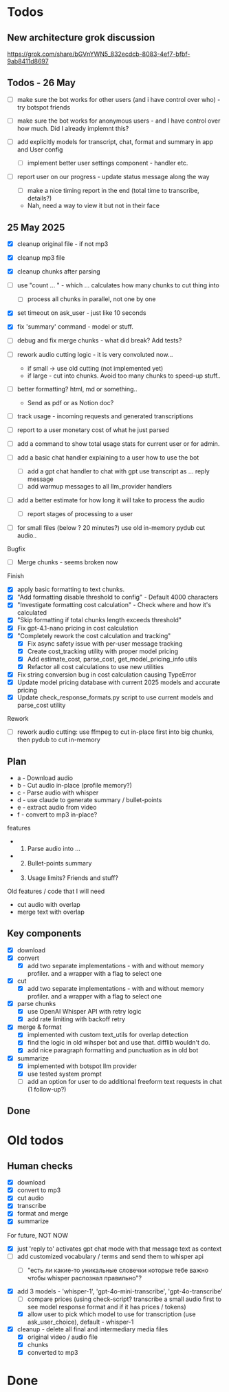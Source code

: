 # Todos

## New architecture grok discussion
https://grok.com/share/bGVnYWN5_832ecdcb-8083-4ef7-bfbf-9ab8411d8697

## Todos - 26 May

- [ ] make sure the bot works for other users (and i have control over who) - try botspot friends
- [ ] make sure the bot works for anonymous users - and I have control over how much. Did I already implemnt this?

- [ ] add explicitly models for transcript, chat, format and summary in app and User config
  - [ ] implement better user settings component - handler etc.

- [ ] report user on our progress - update status message along the way
  - [ ] make a nice timing report in the end (total time to transcribe, details?)
  - Nah, need a way to view it but not in their face

## 25 May 2025

- [x] cleanup original file - if not mp3
- [x] cleanup mp3 file
- [x] cleanup chunks after parsing
- [ ] use "count ... " - which ... calculates how many chunks to cut thing into
  - [ ] process all chunks in parallel, not one by one
- [x] set timeout on ask_user - just like 10 seconds
- [x] fix 'summary' command - model or stuff.

- [ ] debug and fix merge chunks - what did break? Add tests? 

- [ ] rework audio cutting logic - it is very convoluted now... 
  - if small -> use old cutting (not implemented yet) 
  - if large - cut into chunks. Avoid too many chunks to speed-up stuff.. 

- [ ] better formatting? html, md or something.. 
  - Send as pdf or as Notion doc? 
- [ ] track usage - incoming requests and generated transcriptions
- [ ] report to a user monetary cost of what he just parsed
- [ ] add a command to show total usage stats for current user or for admin. 
- [ ] add a basic chat handler explaining to a user how to use the bot
  - [ ] add a gpt chat handler to chat with gpt use transcript as ... reply message 
  - [ ] add warmup messages to all llm_provider handlers
- [ ] add a better estimate for how long it will take to process the audio
  - [ ] report stages of processing  to a user

- [ ] for small files (below ? 20 minutes?) use old in-memory pydub cut audio.. 

Bugfix
- [ ] Merge chunks - seems broken now

Finish
- [x] apply basic formatting to text chunks.
- [x] "Add formatting disable threshold to config" - Default 4000 characters
- [x] "Investigate formatting cost calculation" - Check where and how it's calculated
- [x] "Skip formatting if total chunks length exceeds threshold"
- [x] Fix gpt-4.1-nano pricing in cost calculation
- [x] "Completely rework the cost calculation and tracking"
  - [x] Fix async safety issue with per-user message tracking
  - [x] Create cost_tracking utility with proper model pricing
  - [x] Add estimate_cost, parse_cost, get_model_pricing_info utils
  - [x] Refactor all cost calculations to use new utilities
- [x] Fix string conversion bug in cost calculation causing TypeError
- [x] Update model pricing database with current 2025 models and accurate pricing
- [x] Update check_response_formats.py script to use current models and parse_cost utility

Rework
- [ ] rework audio cutting: use ffmpeg to cut in-place first into big chunks, then pydub to cut in-memory









## Plan

- a - Download audio
- b - Cut audio in-place (profile memory?)
- c - Parse audio with whisper
- d - use claude to generate summary / bullet-points
- e - extract audio from video
- f - convert to mp3 in-place?

features
- 1) Parse audio into ...
- 2) Bullet-points summary
- 3) Usage limits? Friends and stuff?

Old features / code that I will need
- cut audio with overlap
- merge text with overlap

## Key components
- [x] download
- [x] convert
  - [x] add two separate implementations - with and without memory profiler. and a wrapper with a flag to select one
- [x] cut
  - [x] add two separate implementations - with and without memory profiler. and a wrapper with a flag to select one
- [x] parse chunks
  - [x] use OpenAI Whisper API with retry logic
  - [x] add rate limiting with backoff retry
- [x] merge & format
  - [x] implemented with custom text_utils for overlap detection
  - [x] find the logic in old wihsper bot and use that. difflib wouldn't do.
  - [x] add nice paragraph formatting and punctuation as in old bot
- [x] summarize
  - [x] implemented with botspot llm provider
  - [x] use tested system prompt
  - [ ] add an option for user to do additional freeform text requests in chat (1 follow-up?)

## Done











# Old todos

## Human checks
- [x] download
- [x] convert to mp3
- [x] cut audio
- [x] transcribe
- [x] format and merge
- [x] summarize

For future, NOT NOW
  - [x] just 'reply to' activates gpt chat mode with that message text as context
  - [ ] add customized vocabulary / terms and send them to whisper api  
    - [ ] "есть ли какие-то уникальные словечки которые тебе важно чтобы whisper распознал правильно"?


- [x] add 3 models - 'whisper-1', 'gpt-4o-mini-transcribe', 'gpt-4o-transcribe'
  - [ ] compare prices (using check-script? transcribe a small audio first to see model response format and if it has prices / tokens)
  - [x] allow user to pick which model to use for transcription (use ask_user_choice), default - whisper-1
- [x] cleanup - delete all final and intermediary media files
  - [x] original video / audio file
  - [x] chunks
  - [x] converted to mp3

# Done